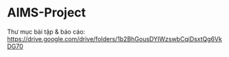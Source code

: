 # AIMS-Project

Thư mục bài tập & báo cáo: https://drive.google.com/drive/folders/1b2BhGousDYIWzswbCqiDsxtQg6VkDG70
